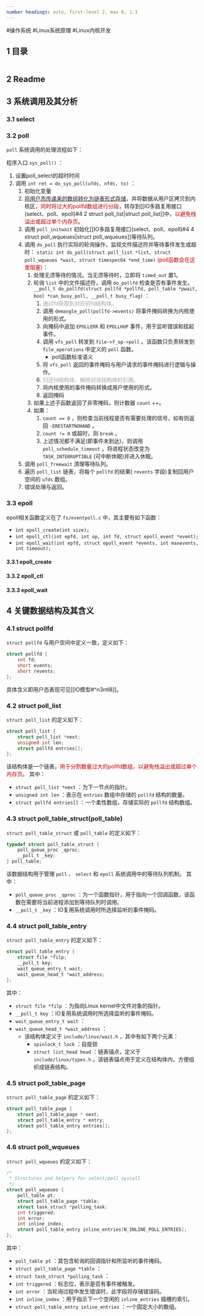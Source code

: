 ```yaml
---
number headings: auto, first-level 2, max 6, 1.1
---
```

#操作系统 #Linux系统原理 #Linux内核开发 

## 1 目录

```toc
```

## 2 Readme



## 3 系统调用及其分析

### 3.1 select



### 3.2 poll

`poll` 系统调用的处理流程如下：

程序入口 `sys_poll()` ：
1. 设置poll_select的超时时间
2. 调用 `int ret = do_sys_poll(ufds, nfds, to)` ：
	1. 初始化变量
	2. <u>将用户态传递来的数组转化为链表形式存储</u>，并将数据从用户区拷贝到内核区，<font color="#c00000">同时将过大的pollfd数组进行分段</font>，转存到[[IO多路复用接口(select、poll、epoll)#4 2 struct poll_list|struct poll_list]]中，<font color="#c00000">以避免栈溢出或超过单个内存页</font>。
	3. 调用 `poll_initwait` 初始化[[IO多路复用接口(select、poll、epoll)#4 4 struct poll_wqueues|struct poll_wqueues]]等待队列。
	4. 调用 `do_poll` 执行实际的轮询操作，监视文件描述符并等待事件发生或超时： `static int do_poll(struct poll_list *list, struct poll_wqueues *wait, struct timespec64 *end_time)` <font color="#c00000">(poll函数会在这里阻塞)</font>：
		1. 处理无须等待的情况。当无须等待时，立即将 `timed_out` 置1。
		2. 轮询 `list` 中的文件描述符，调用 `do_pollfd` 检查是否有事件发生。 `__poll_t do_pollfd(struct pollfd *pollfd, poll_table *pwait, bool *can_busy_poll, __poll_t busy_flag)` ：
			1. <font color="#a5a5a5">通过fd获取到对应的fd结构体。</font>
			2. 调用 `demangle_poll(pollfd->events)` 将事件掩码转换为内核使用的形式。
			3. 向掩码中追加 `EPOLLERR` 和 `EPOLLHUP` 事件，用于监听错误和挂起事件。
			4. 调用 `vfs_poll` 转发到 `file->f_op->poll` 。该函数只负责转发到 `file_operations` 中定义的 `poll` 函数。
				- poll函数标准语义
			5. 将 `vfs_poll` 返回的事件掩码与用户请求的事件掩码进行逻辑与操作。
			6. <font color="#a5a5a5">归还fd结构体，解除对该结构体的引用。</font>
			7. 将内核使用的事件掩码转换成用户使用的形式。
			8. 返回掩码
		3. 如果上述子函数返回了非零掩码，则计数器 `count` ++。
		4. 如果：
			1. `count == 0` ，则检查当前线程是否有需要处理的信号，如有则返回 `-ERESTARTNOHAND` 。
			2. `count != 0` 或超时，则 `break` 。
			3. 上述情况都不满足(即事件未到达)，则调用 `poll_schedule_timeout` ，将进程状态改变为 `TASK_INTERRUPTIBLE` (可中断休眠)并进入休眠。
	5. 调用 `poll_freewait` 清理等待队列。
	6. 遍历 `poll_list` 链表，将每个 `pollfd` 的结果( `revents` 字段)复制回用户空间的 `ufds` 数组。
	7. 错误处理与返回。

### 3.3 epoll

epoll相关函数定义在了 `fs/eventpoll.c` 中，其主要有如下函数：
- `int epoll_create(int size);`
- `int epoll_ctl(int epfd, int op, int fd, struct epoll_event *event);`
- `int epoll_wait(int epfd, struct epoll_event *events, int maxevents, int timeout);`

#### 3.3.1 epoll_create


#### 3.3.2 epoll_ctl


#### 3.3.3 epoll_wait


## 4 关键数据结构及其含义

### 4.1 struct pollfd

`struct pollfd` 与用户空间中定义一致，定义如下：

```C
struct pollfd {
	int fd;
	short events;
	short revents;
};
```

具体含义即用户态表现可见[[IO模型#^n3ntl8]]。

### 4.2 struct poll_list

`struct poll_list` 的定义如下：

```C
struct poll_list {
	struct poll_list *next;
	unsigned int len;
	struct pollfd entries[];
};
```

该结构体是一个链表，<font color="#c00000">用于分割数量过大的pollfd数组，以避免栈溢出或超过单个内存页</font>。
其中：
- `struct poll_list *next` ：为下一节点的指针。
- `unsigned int len` ：表示在 `entries` 数组中存储的 `pollfd` 结构的数量。
- `struct pollfd entries[]` ：一个柔性数组，存储实际的 `pollfd` 结构数组。

### 4.3 struct poll_table_struct(poll_table)

`struct poll_table_struct` 或 `poll_table` 的定义如下：

```C
typedef struct poll_table_struct {
	poll_queue_proc _qproc;
	__poll_t _key;
} poll_table;
```

该数据结构用于管理 `poll` 、 `select` 和 `epoll` 系统调用中的等待队列机制。
其中：
- `poll_queue_proc _qproc` ：为一个函数指针，用于指向一个回调函数，该函数在需要将当前进程添加到等待队列时调用。
- `__poll_t _key` ：IO复用系统调用时所选择监听的事件掩码。

### 4.4 struct poll_table_entry

`struct poll_table_entry` 的定义如下：

```C
struct poll_table_entry {
	struct file *filp;
	__poll_t key;
	wait_queue_entry_t wait;
	wait_queue_head_t *wait_address;
};
```

其中：
- `struct file *filp` ：为指向Linux kernel中文件对象的指针。
- `__poll_t key` ：IO复用系统调用时所选择监听的事件掩码。
- `wait_queue_entry_t wait` ：
- `wait_queue_head_t *wait_address` ：
	- 该结构体定义于 `include/linux/wait.h` ，其中有如下两个元素：
		- `spinlock_t lock` ：自旋锁
		- `struct list_head head` ：链表锚点，定义于 `include/linux/types.h` 。该链表锚点用于定义在结构体内，方便组织成链表结构。


### 4.5 struct poll_table_page

`struct poll_table_page` 的定义如下：

```C
struct poll_table_page {
	struct poll_table_page * next;
	struct poll_table_entry * entry;
	struct poll_table_entry entries[];
};
```


### 4.6 struct poll_wqueues

`struct poll_wqueues` 的定义如下：

```C
/*
 * Structures and helpers for select/poll syscall
 */
struct poll_wqueues {
	poll_table pt;
	struct poll_table_page *table;
	struct task_struct *polling_task;
	int triggered;
	int error;
	int inline_index;
	struct poll_table_entry inline_entries[N_INLINE_POLL_ENTRIES];
};
```

其中：
- `poll_table pt` ：其包含轮询的回调指针和所监听的事件掩码。
- `struct poll_table_page *table` ：
- `struct task_struct *polling_task` ：
- `int triggered` ：标志位，表示是否有事件被触发。
- `int error` ：当轮询过程中发生错误时，此字段将存储错误码。
- `int inline_index` ：用于指示下一个空闲的 `inline_entries` 插槽的索引。
- `struct poll_table_entry inline_entries` ：一个固定大小的数组。